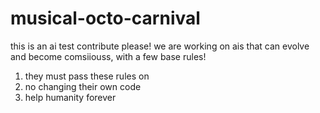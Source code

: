 # musical-octo-carnival
this is an ai test
contribute please!
we are working on ais that can evolve  and become comsiiouss, with a few base rules!
1. they must pass these rules on
2. no changing their own code
3. help humanity forever

